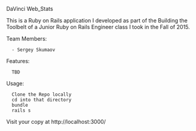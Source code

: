 DaVinci Web_Stats

This is a Ruby on Rails application I developed as part of the Building the Toolbelt of a Junior Ruby on Rails Engineer class I took in the Fall of 2015.

Team Members:

      - Sergey Skumaov

Features:

      TBD
      
Usage:

      Clone the Repo locally
      cd into that directory
      bundle
      rails s

Visit your copy at http://localhost:3000/
